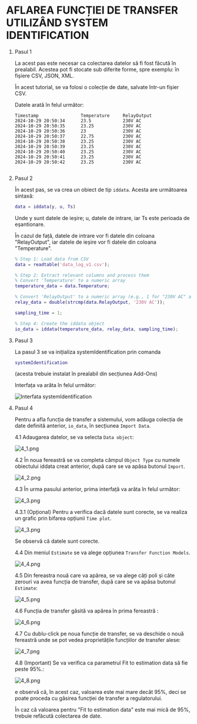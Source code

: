 # AFLAREA FUNCȚIEI DE TRANSFER UTILIZÂND SYSTEM IDENTIFICATION

1. Pasul 1

   La acest pas este necesar ca colectarea datelor să fi fost făcută în prealabil. Acestea pot fi stocate sub diferite forme, spre exemplu: în fișiere CSV, JSON, XML.

   
    În acest tutorial, se va folosi o colecție de date, salvate într-un fișier CSV.

    Datele arată în felul următor:

   ```csv
   Timestamp	            Temperature 	RelayOutput
   2024-10-29 20:50:34	    23.5	        230V AC
   2024-10-29 20:50:35	    23.25	        230V AC
   2024-10-29 20:50:36	    23	            230V AC
   2024-10-29 20:50:37	    22.75	        230V AC
   2024-10-29 20:50:38	    23.25	        230V AC
   2024-10-29 20:50:39	    23.25	        230V AC
   2024-10-29 20:50:40	    23.25	        230V AC
   2024-10-29 20:50:41	    23.25	        230V AC
   2024-10-29 20:50:42	    23.25	        230V AC


2. Pasul 2

   În acest pas, se va crea un obiect de tip `iddata`. Acesta are următoarea sintaxă:

   ```matlab
   data = iddata(y, u, Ts)
   ```
   Unde y sunt datele de ieșire; u, datele de intrare, iar Ts este perioada de eșantionare.

   În cazul de față, datele de intrare vor fi datele din coloana "RelayOutput", iar datele de ieșire vor fi datele din coloana "Temperature".

   ```matlab
   % Step 1: Load data from CSV
   data = readtable('data_log_v1.csv');

   % Step 2: Extract relevant columns and process them
   % Convert 'Temperature' to a numeric array
   temperature_data = data.Temperature;

   % Convert 'RelayOutput' to a numeric array (e.g., 1 for "230V AC" and 0 otherwise)
   relay_data = double(strcmp(data.RelayOutput, '230V AC'));

   sampling_time = 1;

   % Step 4: Create the iddata object
   io_data = iddata(temperature_data, relay_data, sampling_time);
   ```
3. Pasul 3

   La pasul 3 se va inițializa systemIdentification prin comanda
   ```matlab
   systemIdentification
   ```
   (acesta trebuie instalat în prealabil din secțiunea Add-Ons)

   Interfața va arăta în felul următor:

   ![Interfata systemIdentification ](sysident_interface.png)

4. Pasul 4

   Pentru a afla funcția de transfer a sistemului, vom adăuga colecția de date definită anterior, `io_data`, în secțiunea `Import Data`. 

   4.1 Adaugarea datelor, se va selecta  `Data object`:
     
      ![4_1.png](4_1.png)

   4.2 În noua fereastră se va completa câmpul `Object Type` cu numele obiectului iddata creat anterior, după care se va apăsa butonul `Import`.
     
      ![4_2.png](4_22.png)


   4.3 În urma pasului anterior, prima interfață va arăta în felul următor:  
     
      ![4_3.png](4_3.png)


   4.3.1 (Opțional) Pentru a verifica dacă datele sunt corecte, se va realiza un grafic prin bifarea opțiunii `Time plot`.  
     
      ![4_3.png](4_3_1.png)

   Se observă că datele sunt corecte.


   4.4 Din meniul `Estimate` se va alege opțiunea `Transfer Function Models`.

      ![4_4.png](4_4.png)


   4.5 Din fereastra nouă care va apărea, se va alege câți poli și câte zerouri va avea funcția de transfer, după care se va apăsa butonul `Estimate`: 

      ![4_5.png](4_5.png)


   4.6 Funcția de transfer găsită va apărea în prima fereastră : 

      ![4_6.png](4_6.png)

   4.7 Cu dublu-click pe noua funcție de transfer, se va deschide o nouă fereastră unde se pot vedea proprietățile funcțiilor de transfer alese:
   
      ![4_7.png](4_7.png)

   4.8 (Important) Se va verifica ca parametrul Fit to estimation data să fie peste 95%.:

      ![4_8.png](4_8.png)

   e observă că, în acest caz, valoarea este mai mare decât 95%, deci se poate proceda cu găsirea funcției de transfer a regulatorului.

   În caz că valoarea pentru "Fit to estimation data" este mai mică de 95%, trebuie refăcută colectarea de date.



